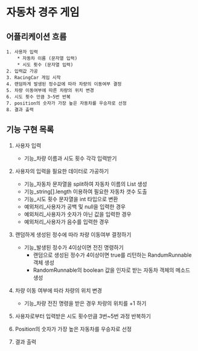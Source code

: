 # 자동차 경주 게임

## 어플리케이션 흐름
    1. 사용자 입력 
        * 자동차 이름 (문자열 입력)
        * 시도 횟수 (문자열 입력)
    2. 입력값 가공
    3. RacingCar 게임 시작
    4. 랜덤하게 발생된 정수값에 따라 차량의 이동여부 결정
    5. 차량 이동여부에 따른 차량의 위치 변경
    6. 시도 횟수 만큼 3~5번 반복
    7. position의 숫자가 가장 높은 자동차를 우승자로 선정
    8. 결과 출력

## 기능 구현 목록

1. 사용자 입력
    * 기능_차량 이름과 시도 횟수 각각 입력받기

2. 사용자의 입력을 필요한 데이터로 가공하기
    * 기능_자동차 문자열을 split하여 자동차 이름의 List<String> 생성
    * 기능_string[].length 이용하여 필요한 자동차 갯수 도출
    * 기능_시도 횟수 문자열을 int 타입으로 변환
    * 예외처리_사용자가 공백 및 null을 입력한 경우
    * 예외처리_사용자가 숫자가 아닌 값을 입력한 경우
    * 예외처리_사용자가 음수를 입력한 경우
    
3. 랜덤하게 생성된 정수에 따라 차량 이동여부 결정하기
    * 기능_발생된 정수가 4이상이면 전진 명령하기
        * 랜덤으로 생성된 정수가 4이상이면 true를 리턴하는 RandumRunnable 객체 생성
        * RandomRunnable의 boolean 값을 인자로 받는 자동차 객체의 메소드 생성

5. 차량 이동 여부에 따라 차량의 위치 변경
    * 기능_차량 전진 명령을 받은 경우 차량의 위치를 +1 하기
    
6. 사용자로부터 입력받은 시도 횟수만큼 3번~5번 과정 반복하기

7. Position의 숫자가 가장 높은 자동차를 우승자로 선정

8. 결과 출력